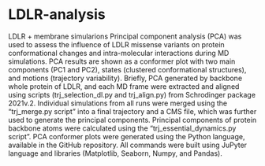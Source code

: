 # LDLR-analysis
LDLR + membrane simularions
Principal component analysis (PCA) was used to assess the influence of LDLR missense variants on protein conformational changes and intra-molecular interactions during MD simulations. PCA results are shown as a conformer plot with two main components (PC1 and PC2), states (clustered conformational structures), and motions (trajectory variability). Briefly, PCA generated by backbone whole protein of LDLR, and each MD frame were extracted and aligned using scripts (trj_selection_dl.py and trj_align.py) from Schrodinger package 2021v.2. Individual simulations from all runs were merged using the “trj_merge.py script” into a final trajectory and a CMS file, which was further used to generate the principal components. Principal components of protein backbone atoms were calculated using the “trj_essential_dynamics.py script”. PCA conformer plots were generated using the Python language, available in the GitHub repository. All commands were built using JuPyter language and libraries (Matplotlib, Seaborn, Numpy, and Pandas).
